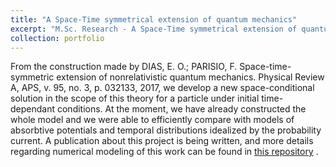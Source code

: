 ```yaml
---
title: "A Space-Time symmetrical extension of quantum mechanics"
excerpt: "M.Sc. Research - A Space-Time symmetrical extension of quantum mechanics<br/><img src='/images/time.png'  height='300' width='200'>"
collection: portfolio
---
```


From the construction made by DIAS, E. O.; PARISIO, F. Space-time-symmetric extension of nonrelativistic quantum mechanics. Physical
Review A, APS, v. 95, no. 3, p. 032133, 2017, we develop a new space-conditional solution in the scope of this theory
for a particle under initial time-dependant conditions. At the moment, we have already constructed the whole model and we were able 
to efficiently compare with models of absorbtive potentials and temporal distributions idealized by the probability current. A publication 
about this project is being written, and more details regarding numerical modeling of this work can be found in 
[this repository](https://github.com/REsteche/master_works/tree/master/programas) .
